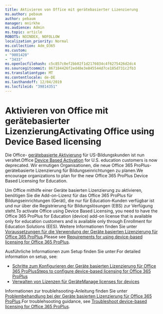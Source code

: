 ```yaml
---
title: Aktivieren von Office mit gerätebasierter Lizenzierung
ms.author: pebaum
author: pebaum
manager: mnirkhe
ms.audience: Admin
ms.topic: article
ROBOTS: NOINDEX, NOFOLLOW
localization_priority: Normal
ms.collection: Adm_O365
ms.custom:
- "9001420"
- "3433"
ms.openlocfilehash: c5c857c0ef2bb02f1d2176034c4f6275426d2dc4
ms.sourcegitcommit: 867184426f2ed48e3e845544d7ce185d731c2fb3
ms.translationtype: MT
ms.contentlocale: de-DE
ms.lasthandoff: 12/04/2019
ms.locfileid: "39814351"
---
```

# <a name="activating-office-using-device-based-licensing"></a><span data-ttu-id="c8b9e-102">Aktivieren von Office mit gerätebasierter Lizenzierung</span><span class="sxs-lookup"><span data-stu-id="c8b9e-102">Activating Office using Device Based licensing</span></span>

<span data-ttu-id="c8b9e-103">Die Office- [gerätebasierte Aktivierung](https://aka.ms/officedba) für US-Bildungskunden ist nun veraltet.</span><span class="sxs-lookup"><span data-stu-id="c8b9e-103">Office [Device Based Activation](https://aka.ms/officedba) for U.S. education customers is now deprecated.</span></span> <span data-ttu-id="c8b9e-104">Wir ermutigen Organisationen, die neue Office 365 ProPlus-gerätebasierte Lizenzierung für Bildungseinrichtungen zu planen.</span><span class="sxs-lookup"><span data-stu-id="c8b9e-104">We encourage organizations to plan for the new Office 365 ProPlus Device Based Licensing for Education.</span></span>

<span data-ttu-id="c8b9e-105">Um Office mithilfe einer Geräte basierten Lizenzierung zu aktivieren, benötigen Sie die Add-on-Lizenz für das Office 365 ProPlus für Bildungseinrichtungen (Gerät), die nur für Education-Kunden verfügbar ist und nur über die Registrierung für Bildungslösungen (EBS) zur Verfügung steht.</span><span class="sxs-lookup"><span data-stu-id="c8b9e-105">To activate Office using Device Based Licensing, you need to have the Office 365 ProPlus for Education (device) add-on license that is available only for education customers and is available only through Enrollment for Education Solutions (EES).</span></span> <span data-ttu-id="c8b9e-106">Weitere Informationen finden Sie unter [Voraussetzungen für die Verwendung der Geräte basierten Lizenzierung für Office 365 ProPlus](https://docs.microsoft.com/deployoffice/device-based-licensing#requirements-for-using-device-based-licensing-for-office-365-proplus).</span><span class="sxs-lookup"><span data-stu-id="c8b9e-106">Please see [Requirements for using device-based licensing for Office 365 ProPlus](https://docs.microsoft.com/deployoffice/device-based-licensing#requirements-for-using-device-based-licensing-for-office-365-proplus).</span></span>

<span data-ttu-id="c8b9e-107">Ausführliche Informationen zum Setup finden Sie unter:</span><span class="sxs-lookup"><span data-stu-id="c8b9e-107">For detailed information on setup, see:</span></span>
- [<span data-ttu-id="c8b9e-108">Schritte zum Konfigurieren der Geräte basierten Lizenzierung für Office 365 ProPlus</span><span class="sxs-lookup"><span data-stu-id="c8b9e-108">Steps to configure device-based licensing for Office 365 ProPlus</span></span>](https://docs.microsoft.com/deployoffice/device-based-licensing#steps-to-configure-device-based-licensing-for-office-365-proplus)
- [<span data-ttu-id="c8b9e-109">Verwalten von Lizenzen für Geräte</span><span class="sxs-lookup"><span data-stu-id="c8b9e-109">Manage licenses for devices</span></span>](https://docs.microsoft.com/Office365/Admin/misc/manage-licenses-for-devices)

<span data-ttu-id="c8b9e-110">Informationen zur troublehsooting-Anleitung finden Sie unter [Problembehandlung bei der Geräte basierten Lizenzierung für Office 365 ProPlus](https://docs.microsoft.com/deployoffice/device-based-licensing#troubleshoot-device-based-licensing-for-office-365-proplus).</span><span class="sxs-lookup"><span data-stu-id="c8b9e-110">For troublehsooting guidance, see [Troubleshoot device-based licensing for Office 365 ProPlus](https://docs.microsoft.com/deployoffice/device-based-licensing#troubleshoot-device-based-licensing-for-office-365-proplus).</span></span>